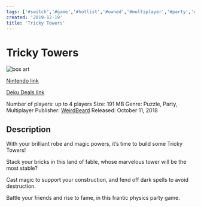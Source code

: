 ```yaml
---
tags: ['#switch','#game','#hotlist','#owned','#multiplayer','#party','#puzzle']
created: '2019-12-19'
title: 'Tricky Towers'
---
```

# Tricky Towers

![box art](https://assets.nintendo.com/image/upload/c_pad,f_auto,h_613,q_auto,w_1089/ncom/en_US/games/switch/t/tricky-towers-switch/hero?v=2021042917)

[Nintendo link](https://www.nintendo.com/games/detail/tricky-towers-switch/)

[Deku Deals link](https://www.dekudeals.com/items/tricky-towers)

Number of players: up to 4 players
Size: 191 MB
Genre: Puzzle, Party, Multiplayer
Publisher: [WeirdBeard](https://www.dekudeals.com/games?include[collection]=true&filter[publisher]=WeirdBeard)
Released: October 11, 2018

## Description

With your brilliant robe and magic powers, it’s time to build some Tricky Towers! 

Stack your bricks in this land of fable, whose marvelous tower will be the most stable?

Cast magic to support your construction, and fend off dark spells to avoid destruction.

Battle your friends and rise to fame, in this frantic physics party game.
